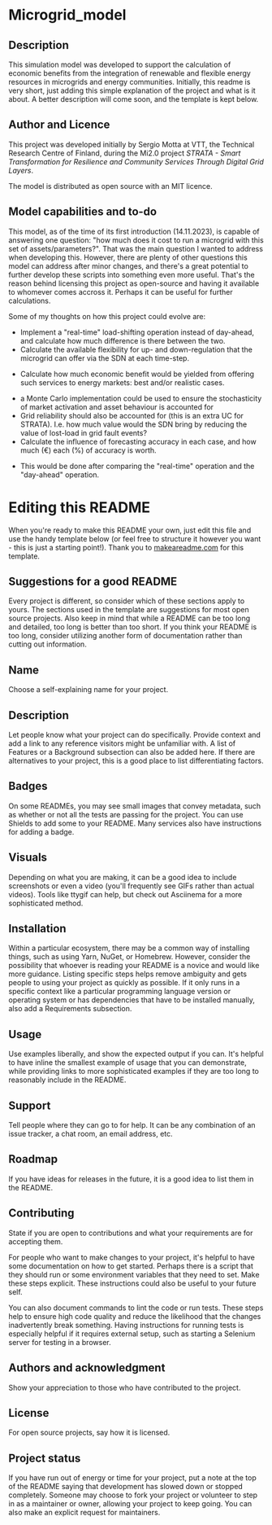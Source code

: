 
# Microgrid_model

## Description
This simulation model was developed to support the calculation of economic benefits from the integration of renewable and flexible energy resources in microgrids and energy communities.
Initially, this readme is very short, just adding this simple explanation of the project and what is it about. A better description will come soon, and the template is kept below.

## Author and Licence
This project was developed initially by Sergio Motta at VTT, the Technical Research Centre of Finland, during the Mi2.0 project _STRATA - Smart Transformation for Resilience and Community Services Through Digital Grid Layers_.

The model is distributed as open source with an MIT licence.

## Model capabilities and to-do
This model, as of the time of its first introduction (14.11.2023), is capable of answering one question: "how much does it cost to run a microgrid with this set of assets/parameters?". That was the main question I wanted to address when developing this.
However, there are plenty of other questions this model can address after minor changes, and there's a great potential to further develop these scripts into something even more useful.
That's the reason behind licensing this project as open-source and having it available to whomever comes accross it. Perhaps it can be useful for further calculations.

Some of my thoughts on how this project could evolve are:

* Implement a "real-time" load-shifting operation instead of day-ahead, and calculate how much difference is there between the two.
* Calculate the available flexibility for up- and down-regulation that the microgrid can offer via the SDN at each time-step.
- Calculate how much economic benefit would be yielded from offering such services to energy markets: best and/or realistic cases.
* a Monte Carlo implementation could be used to ensure the stochasticity of market activation and asset behaviour is accounted for
* Grid reliability should also be accounted for (this is an extra UC for STRATA). I.e. how much value would the SDN bring by reducing the value of lost-load in grid fault events?
* Calculate the influence of forecasting accuracy in each case, and how much (€) each (%) of accuracy is worth.
- This would be done after comparing the "real-time" operation and the "day-ahead" operation.

# Editing this README

When you're ready to make this README your own, just edit this file and use the handy template below (or feel free to structure it however you want - this is just a starting point!). Thank you to [makeareadme.com](https://www.makeareadme.com/) for this template.

## Suggestions for a good README
Every project is different, so consider which of these sections apply to yours. The sections used in the template are suggestions for most open source projects. Also keep in mind that while a README can be too long and detailed, too long is better than too short. If you think your README is too long, consider utilizing another form of documentation rather than cutting out information.

## Name
Choose a self-explaining name for your project.

## Description
Let people know what your project can do specifically. Provide context and add a link to any reference visitors might be unfamiliar with. A list of Features or a Background subsection can also be added here. If there are alternatives to your project, this is a good place to list differentiating factors.

## Badges
On some READMEs, you may see small images that convey metadata, such as whether or not all the tests are passing for the project. You can use Shields to add some to your README. Many services also have instructions for adding a badge.

## Visuals
Depending on what you are making, it can be a good idea to include screenshots or even a video (you'll frequently see GIFs rather than actual videos). Tools like ttygif can help, but check out Asciinema for a more sophisticated method.

## Installation
Within a particular ecosystem, there may be a common way of installing things, such as using Yarn, NuGet, or Homebrew. However, consider the possibility that whoever is reading your README is a novice and would like more guidance. Listing specific steps helps remove ambiguity and gets people to using your project as quickly as possible. If it only runs in a specific context like a particular programming language version or operating system or has dependencies that have to be installed manually, also add a Requirements subsection.

## Usage
Use examples liberally, and show the expected output if you can. It's helpful to have inline the smallest example of usage that you can demonstrate, while providing links to more sophisticated examples if they are too long to reasonably include in the README.

## Support
Tell people where they can go to for help. It can be any combination of an issue tracker, a chat room, an email address, etc.

## Roadmap
If you have ideas for releases in the future, it is a good idea to list them in the README.

## Contributing
State if you are open to contributions and what your requirements are for accepting them.

For people who want to make changes to your project, it's helpful to have some documentation on how to get started. Perhaps there is a script that they should run or some environment variables that they need to set. Make these steps explicit. These instructions could also be useful to your future self.

You can also document commands to lint the code or run tests. These steps help to ensure high code quality and reduce the likelihood that the changes inadvertently break something. Having instructions for running tests is especially helpful if it requires external setup, such as starting a Selenium server for testing in a browser.

## Authors and acknowledgment
Show your appreciation to those who have contributed to the project.

## License
For open source projects, say how it is licensed.

## Project status
If you have run out of energy or time for your project, put a note at the top of the README saying that development has slowed down or stopped completely. Someone may choose to fork your project or volunteer to step in as a maintainer or owner, allowing your project to keep going. You can also make an explicit request for maintainers.

